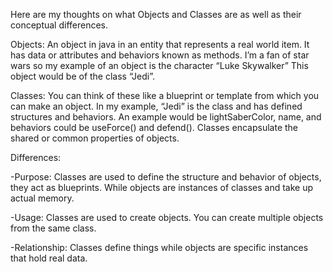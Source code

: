Here are my thoughts on what Objects and Classes are as well as their conceptual differences.

Objects: An object in java in an entity that represents a real world item. It has data or attributes and behaviors known as methods. I’m a fan of star wars so my example of an object is the character “Luke Skywalker” This object would be of the class “Jedi”.

Classes: You can think of these like a blueprint or template from which you can make an object. In my example, “Jedi” is the class and has defined structures and behaviors. An example would be lightSaberColor, name, and behaviors could be useForce() and defend(). Classes encapsulate the shared or common properties of objects.

Differences:

-Purpose: Classes are used to define the structure and behavior of objects, they act as blueprints. While objects are instances of classes and take up actual memory.
 
-Usage: Classes are used to create objects. You can create multiple objects from the same class.

-Relationship: Classes define things while objects are specific instances that hold real data.